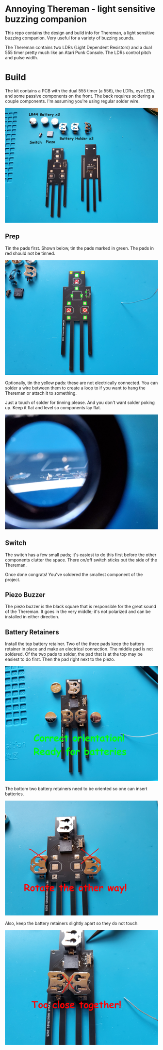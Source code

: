 # Annoying Thereman - light sensitive buzzing companion

This repo contains the design and build info for Thereman, a light sensitive buzzing companion.  Very useful for a variety of buzzing sounds.

The Thereman contains two LDRs (Light Dependent Resistors) and a dual 555 timer pretty much like an Atari Punk Console.  The LDRs control pitch and pulse width.

# Build

The kit contains a PCB with the dual 555 timer (a 556), the LDRs, eye LEDs, and some passive components on the front.  The back requires soldering a couple components.  I'm assuming you're using regular solder wire.

![Components shown with front and back of Thereman](build/components.jpg)

## Prep

Tin the pads first.  Shown below, tin the pads marked in green.  The pads in red should not be tinned.

![Tin pads shown in green](build/tinning.jpg)

Optionally, tin the yellow pads: these are not electrically connected.  You can solder a wire between them to create a loop to if you want to hang the Thereman or attach it to something.

Just a touch of solder for tinning please.  And you don't want solder poking up.  Keep it flat and level so components lay flat.

![This is not even, keep it flat](build/tinning_keep_it_level.jpg)

## Switch

The switch has a few small pads; it's easiest to do this first before the other components clutter the space.  There on/off switch sticks out the side of the Thereman.

Once done congrats!  You've soldered the smallest component of the project.

## Piezo Buzzer

The piezo buzzer is the black square that is responsible for the great sound of the Thereman.  It goes in the very middle; it's not polarized and can be installed in either direction.

## Battery Retainers

Install the top battery retainer.  Two of the three pads keep the battery retainer in place and make an electrical connection.  The middle pad is not soldered.  Of the two pads to solder, the pad that is at the top may be easiest to do first.  Then the pad right next to the piezo.

![Correct orientation of battery retainers](build/retainers_correct.jpg)


The bottom two battery retainers need to be oriented so one can insert batteries.

![Nope, flip those battery retainers around](build/retainers_wrong.jpg)

Also, keep the battery retainers slightly apart so they do not touch.

![Keep the retainers a bit apart, this is too close](build/retainers_too_close.jpg)

